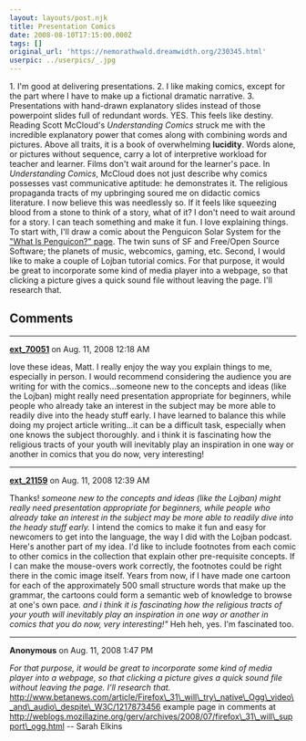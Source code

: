 ```yaml
---
layout: layouts/post.njk
title: Presentation Comics
date: 2008-08-10T17:15:00.000Z
tags: []
original_url: 'https://nemorathwald.dreamwidth.org/230345.html'
userpic: ../userpics/_.jpg
---
```

1\. I'm good at delivering presentations. 2. I like making comics, except for the part where I have to make up a fictional dramatic narrative. 3. Presentations with hand-drawn explanatory slides instead of those powerpoint slides full of redundant words. YES. This feels like destiny. Reading Scott McCloud's _Understanding Comics_ struck me with the incredible explanatory power that comes along with combining words and pictures. Above all traits, it is a book of overwhelming **lucidity**. Words alone, or pictures without sequence, carry a lot of interpretive workload for teacher and learner. Films don't wait around for the learner's pace. In _Understanding Comics_, McCloud does not just describe why comics possesses vast communicative aptitude: he demonstrates it. The religious propaganda tracts of my upbringing soured me on didactic comics literature. I now believe this was needlessly so. If it feels like squeezing blood from a stone to think of a story, what of it? I don't need to wait around for a story. I can teach something and make it fun. I love explaining things. To start with, I'll draw a comic about the Penguicon Solar System for the ["What Is Penguicon?" page](http://penguicon.org/whatisit/). The twin suns of SF and Free/Open Source Software; the planets of music, webcomics, gaming, etc. Second, I would like to make a couple of Lojban tutorial comics. For that purpose, it would be great to incorporate some kind of media player into a webpage, so that clicking a picture gives a quick sound file without leaving the page. I'll research that.

## Comments

---

**[ext_70051](https://www.dreamwidth.org/users/ext_70051)** on Aug. 11, 2008 12:18 AM

love these ideas, Matt. I really enjoy the way you explain things to me, especially in person. I would recommend considering the audience you are writing for with the comics...someone new to the concepts and ideas (like the Lojban) might really need presentation appropriate for beginners, while people who already take an interest in the subject may be more able to readily dive into the heady stuff early. I have learned to balance this while doing my project article writing...it can be a difficult task, especially when one knows the subject thoroughly. and i think it is fascinating how the religious tracts of your youth will inevitably play an inspiration in one way or another in comics that you do now, very interesting!

---

**[ext_21159](https://www.dreamwidth.org/users/ext_21159)** on Aug. 11, 2008 12:39 AM

Thanks! _someone new to the concepts and ideas (like the Lojban) might really need presentation appropriate for beginners, while people who already take an interest in the subject may be more able to readily dive into the heady stuff early._ I intend the comics to make it fun and easy for newcomers to get into the language, the way I did with the Lojban podcast. Here's another part of my idea. I'd like to include footnotes from each comic to other comics in the collection that explain other pre-requisite concepts. If I can make the mouse-overs work correctly, the footnotes could be right there in the comic image itself. Years from now, if I have made one cartoon for each of the approximately 500 small structure words that make up the grammar, the cartoons could form a semantic web of knowledge to browse at one's own pace. _and i think it is fascinating how the religious tracts of your youth will inevitably play an inspiration in one way or another in comics that you do now, very interesting!"_ Heh heh, yes. I'm fascinated too.

---

**Anonymous** on Aug. 11, 2008 1:47 PM

_For that purpose, it would be great to incorporate some kind of media player into a webpage, so that clicking a picture gives a quick sound file without leaving the page. I'll research that._ http://www.betanews.com/article/Firefox\_31\_will\_try\_native\_Ogg\_video\_and\_audio\_despite\_W3C/1217873456 example page in comments at http://weblogs.mozillazine.org/gerv/archives/2008/07/firefox\_31\_will\_support\_ogg.html -- Sarah Elkins
